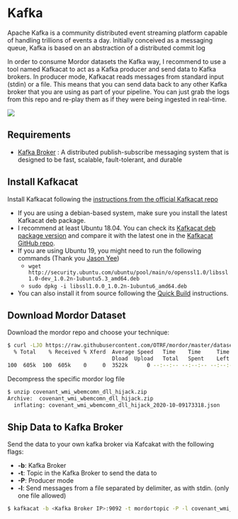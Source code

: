 # Kafka

Apache Kafka is a community distributed event streaming platform capable of handling trillions of events a day. Initially conceived as a messaging queue, Kafka is based on an abstraction of a distributed commit log

In order to consume Mordor datasets the Kafka way, I recommend to use a tool named Kafkacat to act as a Kafka producer and send data to Kafka brokers.
In producer mode, Kafkacat reads messages from standard input (stdin) or a file. This means that you can send data back to any other Kafka broker that you are using as part of your pipeline.
You can just grab the logs from this repo and re-play them as if they were being ingested in real-time.

![](../images/kafka-kafkacat.png)

## Requirements

* [Kafka Broker](http://kafka.apache.org/) : A distributed publish-subscribe messaging system that is designed to be fast, scalable, fault-tolerant, and durable

## Install Kafkacat

Install Kafkacat following the [instructions from the official Kafkacat repo](https://github.com/edenhill/kafkacat#install)

* If you are using a debian-based system, make sure you install the latest Kafkacat deb package.
* I recommend at least Ubuntu 18.04. You can check its [Kafkacat deb package version](https://packages.ubuntu.com/bionic/kafkacat) and compare it with the latest one in the [Kafkacat GitHub repo](https://github.com/edenhill/kafkacat/releases).
* If you are using Ubuntu 19, you might need to run the following commands (Thank you [Jason Yee](https://github.com/jwsy))
    * `wget http://security.ubuntu.com/ubuntu/pool/main/o/openssl1.0/libssl1.0-dev_1.0.2n-1ubuntu5.3_amd64.deb`
    * `sudo dpkg -i libssl1.0.0_1.0.2n-1ubuntu6_amd64.deb`
* You can also install it from source following the [Quick Build](https://github.com/edenhill/kafkacat#quick-build) instructions.

## Download Mordor Dataset

Download the mordor repo and choose your technique:

```bash
$ curl -LJO https://raw.githubusercontent.com/OTRF/mordor/master/datasets/small/windows/lateral_movement/host/covenant_wmi_wbemcomn_dll_hijack.zip
  % Total    % Received % Xferd  Average Speed   Time    Time     Time  Current
                                 Dload  Upload   Total   Spent    Left  Speed
100  605k  100  605k    0     0  3522k      0 --:--:-- --:--:-- --:--:-- 3522k
```


Decompress the specific mordor log file

```bash
$ unzip covenant_wmi_wbemcomn_dll_hijack.zip 
Archive:  covenant_wmi_wbemcomn_dll_hijack.zip
  inflating: covenant_wmi_wbemcomn_dll_hijack_2020-10-09173318.json
```


## Ship Data to Kafka Broker

Send the data to your own kafka broker via Kafcakat with the following flags:

* **-b**: Kafka Broker
* **-t**: Topic in the Kafka Broker to send the data to
* **-P**: Producer mode
* **-l**: Send messages from a file separated by delimiter, as with stdin. (only one file allowed)

```bash
$ kafkacat -b <Kafka Broker IP>:9092 -t mordortopic -P -l covenant_wmi_wbemcomn_dll_hijack_2020-10-09173318.json
```
